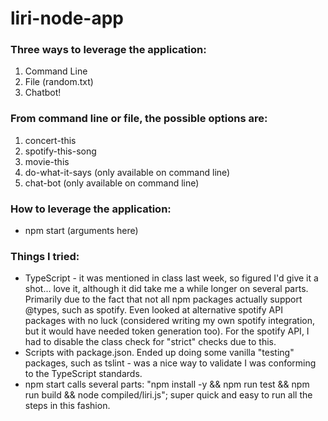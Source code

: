 # liri-node-app

### Three ways to leverage the application:
1. Command Line
2. File (random.txt)
3. Chatbot!

### From command line or file, the possible options are:
1. concert-this
2. spotify-this-song
3. movie-this
4. do-what-it-says (only available on command line)
5. chat-bot (only available on command line)

### How to leverage the application:
  * npm start (arguments here)

### Things I tried:
  * TypeScript - it was mentioned in class last week, so figured I'd give it a shot... love it, although it did take me a while longer on several parts. Primarily due to the fact that not all npm packages actually support @types, such as spotify. Even looked at alternative spotify API packages with no luck (considered writing my own spotify integration, but it would have needed token generation too). For the spotify API, I had to disable the class check for "strict" checks due to this.
  * Scripts with package.json. Ended up doing some vanilla "testing" packages, such as tslint - was a nice way to validate I was conforming to the TypeScript standards.
  * npm start calls several parts: "npm install -y && npm run test && npm run build && node compiled/liri.js"; super quick and easy to run all the steps in this fashion.
